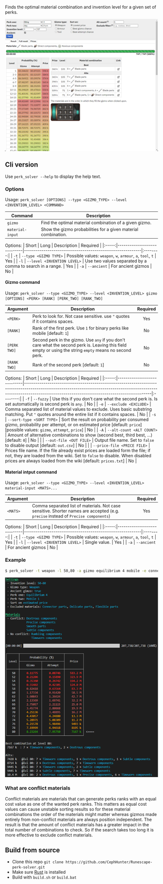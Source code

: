 Finds the optimal material combination and invention level for a given set of perks.

![](./images/Example_gui.png)

## Cli version
Use `perk_solver --help` to display the help text.

### Options
Usage: `perk_solver [OPTIONS] --type <GIZMO_TYPE> --level <INVENTION_LEVEL> <COMMAND>`

| Command          | Description                                                    |
|------------------|----------------------------------------------------------------|
| `gizmo`          | Find the optimal material combination of a given gizmo.        |
| `material-input` | Show the gizmo probabilities for a given material combination. |

Options:
| Short | Long                        | Description                                                | Required |
|:-----:|-----------------------------|------------------------------------------------------------|:--------:|
| `-t`  | `--type <GIZMO TYPE>`       | Possible values: `weapon`, `w`, `armour`, `a`, `tool`, `t` |    Yes   |
| `-l`  | `--level <INVENTION LEVEL>` | Use two values separated by a comma to search in a range.  |    Yes   |
| `-a`  | `--ancient`                 | For ancient gizmos                                         |    No    |

#### Gizmo command
Usage: `perk_solver --type <GIZMO_TYPE> --level <INVENTION_LEVEL> gizmo [OPTIONS] <PERK> [RANK] [PERK_TWO] [RANK_TWO]`

| Argument     | Description                                                                                                                                               | Required |
|--------------|-----------------------------------------------------------------------------------------------------------------------------------------------------------|:--------:|
| `<PERK>`     | Perk to look for. Not case sensitive. use `"` quotes if it contains spaces.                                                                               |    Yes   |
| `[RANK]`     | Rank of the first perk. Use `1` for binary perks like mobile [default: `1`]                                                                               |    No    |
| `[PERK TWO]` | Second perk in the gizmo. Use `any` if you don't care what the second perk is. Leaving this field empty or using the string `empty` means no second perk. |    No    |
| `[RANK TWO]` | Rank of the second perk [default: `1`]                                                                                                                    |    No    |

Options:
| Short | Long                        | Description                                                                                                                                                                                                                 | Required |
|:-----:|-----------------------------|-----------------------------------------------------------------------------------------------------------------------------------------------------------------------------------------------------------------------------|:--------:|
|  `-f` | `--fuzzy`                   | Use this if you don't care what the second perk is. Is set automatically is second perk is `any`.                                                                                                                           |    No    |
|  `-e` | `--exclude <EXCLUDE>`       | Comma separated list of material values to exclude. Uses basic substring matching. Put `"` quotes around the entire list if it contains spaces.                                                                             |    No    |
|  `-s` | `--sort-type <SORT TYPE>`   | Sort the result on probability per consumed gizmo, probability per attempt, or on estimated price [default: `price`] [possible values: `gizmo`, `attempt`, `price`]                                                         |    No    |
|  `-A` | `--alt-count <ALT COUNT>`   | Amount of alternative combinations to show (second best, third best, ...) [default: `0`]                                                                                                                                    |    No    |
|       | `--out-file <OUT FILE>`     | Output file name. Set to `false` to disable output [default: `out.csv`]                                                                                                                                                     |    No    |
|       | `--price-file <PRICE FILE>` | Prices file name. If the file already exist prices are loaded form the file; if not, they are loaded from the wiki. Set to `false` to disable. When disabled prices are always loaded from the wiki [default: `prices.txt`] |    No    |

#### Material intput command
Usage: `perk_solver --type <GIZMO_TYPE> --level <INVENTION_LEVEL> material-input <MATS>...`

| Argument | Description                                                                                                                        | Required |
|----------|------------------------------------------------------------------------------------------------------------------------------------|:--------:|
| `<MATS>` | Comma separated list of materials. Not case sensitive. Shorter names are accepted (e.g. `precise` instead of `Precise components`) |    Yes   |

Options:
| Short | Long                        | Description                                                | Required |
|:-----:|-----------------------------|------------------------------------------------------------|:--------:|
| `-t`  | `--type <GIZMO TYPE>`       | Possible values: `weapon`, `w`, `armour`, `a`, `tool`, `t` |    Yes   |
| `-l`  | `--level <INVENTION LEVEL>` | Single value.                                              |    Yes   |
| `-a`  | `--ancient`                 | For ancient gizmos                                         |    No    |

### Example
```sh
$ perk_solver -t weapon -l 50,80 -a gizmo equilibrium 4 mobile -e connector,delicate,flexible -A 5
```
![](./images/Example_cli_output.png)

### What are conflict materials
Conflict materials are materials that can generate perks ranks with an equal cost value as one of the wanted perk ranks.
This matters as equal cost values can cause unstable sorting results so for these material combinations the order
of the materials might matter whereas gizmos made entirely from non-conflict materials are always position independent.
The result is that the amount of conflict materials has a greater impact in the total number of combinations to check.
So if the search takes too long it is more effective to exclude conflict materials.

## Build from source
* Clone this repo `git clone https://github.com/CephHunter/Runescape-perk-solver.git`
* Make sure [Rust](https://www.rust-lang.org/) is installed
* Build with `build.sh` or `build.bat`
